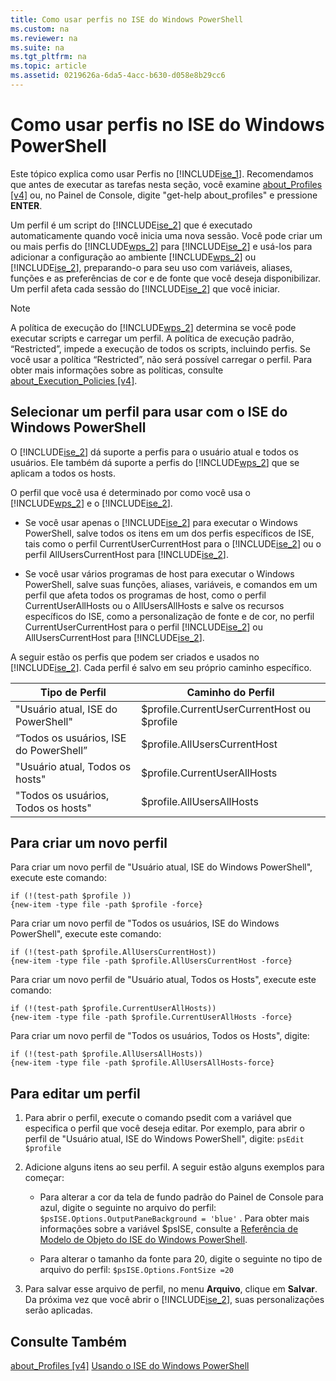 ```yaml
---
title: Como usar perfis no ISE do Windows PowerShell
ms.custom: na
ms.reviewer: na
ms.suite: na
ms.tgt_pltfrm: na
ms.topic: article
ms.assetid: 0219626a-6da5-4acc-b630-d058e8b29cc6
---
```

# Como usar perfis no ISE do Windows PowerShell
Este tópico explica como usar Perfis no [!INCLUDE[ise_1](../Token/ise_1_md.md)]. Recomendamos que antes de executar as tarefas nesta seção, você examine [about_Profiles [v4]](https://technet.microsoft.com/en-us/library/e1d9e30a-70cc-4f36-949f-fc7cd96b4054) ou, no Painel de Console, digite "get-help about_profiles" e pressione **ENTER**.

Um perfil é um script do [!INCLUDE[ise_2](../Token/ise_2_md.md)] que é executado automaticamente quando você inicia uma nova sessão.  Você pode criar um ou mais perfis do [!INCLUDE[wps_2](../Token/wps_2_md.md)] para [!INCLUDE[ise_2](../Token/ise_2_md.md)] e usá-los para adicionar a configuração ao ambiente [!INCLUDE[wps_2](../Token/wps_2_md.md)] ou [!INCLUDE[ise_2](../Token/ise_2_md.md)], preparando-o para seu uso com variáveis, aliases, funções e as preferências de cor e de fonte que você deseja disponibilizar. Um perfil afeta cada sessão do [!INCLUDE[ise_2](../Token/ise_2_md.md)] que você iniciar.

> [!NOTE]
> A política de execução do [!INCLUDE[wps_2](../Token/wps_2_md.md)] determina se você pode executar scripts e carregar um perfil. A política de execução padrão, “Restricted”, impede a execução de todos os scripts, incluindo perfis. Se você usar a política “Restricted”, não será possível carregar o perfil. Para obter mais informações sobre as políticas, consulte [about_Execution_Policies [v4]](https://technet.microsoft.com/en-us/library/347708dc-1515-4d74-978b-8334603472e6).

## Selecionar um perfil para usar com o ISE do Windows PowerShell
O [!INCLUDE[ise_2](../Token/ise_2_md.md)] dá suporte a perfis para o usuário atual e todos os usuários. Ele também dá suporte a perfis do [!INCLUDE[wps_2](../Token/wps_2_md.md)] que se aplicam a todos os hosts.

O perfil que você usa é determinado por como você usa o [!INCLUDE[wps_2](../Token/wps_2_md.md)] e o [!INCLUDE[ise_2](../Token/ise_2_md.md)].

-   Se você usar apenas o [!INCLUDE[ise_2](../Token/ise_2_md.md)] para executar o Windows PowerShell, salve todos os itens em um dos perfis específicos de ISE, tais como o perfil CurrentUserCurrentHost para o [!INCLUDE[ise_2](../Token/ise_2_md.md)] ou o perfil AllUsersCurrentHost para [!INCLUDE[ise_2](../Token/ise_2_md.md)].

-   Se você usar vários programas de host para executar o Windows PowerShell, salve suas funções, aliases, variáveis, e comandos em um perfil que afeta todos os programas de host, como o perfil CurrentUserAllHosts ou o AllUsersAllHosts e salve os recursos específicos do ISE, como a personalização de fonte e de cor, no perfil CurrentUserCurrentHost para o perfil [!INCLUDE[ise_2](../Token/ise_2_md.md)] ou AllUsersCurrentHost para [!INCLUDE[ise_2](../Token/ise_2_md.md)].

A seguir estão os perfis que podem ser criados e usados no [!INCLUDE[ise_2](../Token/ise_2_md.md)]. Cada perfil é salvo em seu próprio caminho específico.

|Tipo de Perfil|Caminho do Perfil|
|----------------|----------------|
|"Usuário atual, ISE do PowerShell"|$profile.CurrentUserCurrentHost ou $profile|
|“Todos os usuários, ISE do PowerShell”|$profile.AllUsersCurrentHost|
|"Usuário atual, Todos os hosts"|$profile.CurrentUserAllHosts|
|"Todos os usuários, Todos os hosts"|$profile.AllUsersAllHosts|

## Para criar um novo perfil
Para criar um novo perfil de "Usuário atual, ISE do Windows PowerShell", execute este comando:

```
if (!(test-path $profile )) 
{new-item -type file -path $profile -force}
```

Para criar um novo perfil de "Todos os usuários, ISE do Windows PowerShell", execute este comando:

```
if (!(test-path $profile.AllUsersCurrentHost)) 
{new-item -type file -path $profile.AllUsersCurrentHost -force}
```

Para criar um novo perfil de "Usuário atual, Todos os Hosts", execute este comando:

```
if (!(test-path $profile.CurrentUserAllHosts)) 
{new-item -type file -path $profile.CurrentUserAllHosts -force}
```

Para criar um novo perfil de "Todos os usuários, Todos os Hosts", digite:

```
if (!(test-path $profile.AllUsersAllHosts)) 
{new-item -type file -path $profile.AllUsersAllHosts-force}
```

## Para editar um perfil

1.  Para abrir o perfil, execute o comando psedit com a variável que especifica o perfil que você deseja editar. Por exemplo, para abrir o perfil de "Usuário atual, ISE do Windows PowerShell", digite: `psEdit $profile`

2.  Adicione alguns itens ao seu perfil. A seguir estão alguns exemplos para começar:

    -   Para alterar a cor da tela de fundo padrão do Painel de Console para azul, digite o seguinte no arquivo do perfil: `$psISE.Options.OutputPaneBackground = 'blue'` . Para obter mais informações sobre a variável $psISE, consulte a [Referência de Modelo de Objeto do ISE do Windows PowerShell](https://technet.microsoft.com/en-us/library/e1a9e7d1-0fd5-47de-8d9b-f1be1ed13b0c).

    -   Para alterar o tamanho da fonte para 20, digite o seguinte no tipo de arquivo do perfil: `$psISE.Options.FontSize =20`

3.  Para salvar esse arquivo de perfil, no menu **Arquivo**, clique em **Salvar**. Da próxima vez que você abrir o [!INCLUDE[ise_2](../Token/ise_2_md.md)], suas personalizações serão aplicadas.

## Consulte Também
[about_Profiles [v4]](https://technet.microsoft.com/en-us/library/e1d9e30a-70cc-4f36-949f-fc7cd96b4054)
[Usando o ISE do Windows PowerShell](../Topic/Using-the-Windows-PowerShell-ISE.md)



<!--HONumber=Apr16_HO2-->



